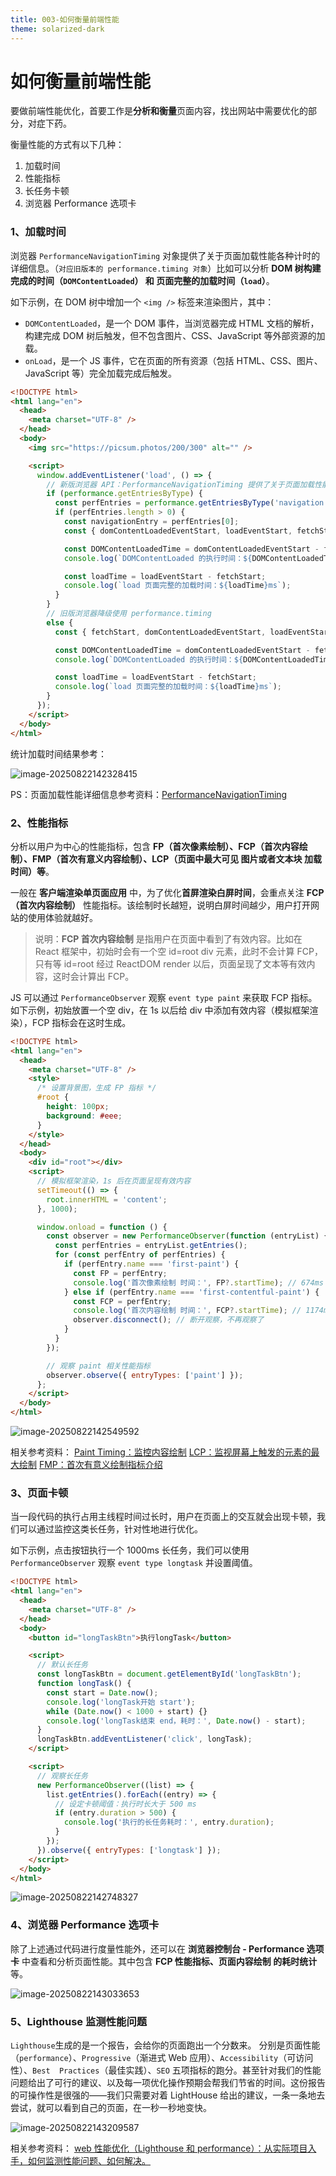 ```yaml
---
title: 003-如何衡量前端性能
theme: solarized-dark
---
```


# 如何衡量前端性能

要做前端性能优化，首要工作是**分析和衡量**页面内容，找出网站中需要优化的部分，对症下药。

衡量性能的方式有以下几种：

1. 加载时间
2. 性能指标
3. 长任务卡顿
4. 浏览器 Performance 选项卡

### 1、加载时间

浏览器 `PerformanceNavigationTiming` 对象提供了关于页面加载性能各种计时的详细信息。（`对应旧版本的 performance.timing 对象`）比如可以分析 **DOM 树构建完成的时间（`DOMContentLoaded`） 和 页面完整的加载时间（`load`）**。

如下示例，在 DOM 树中增加一个 `<img />` 标签来渲染图片，其中：

- `DOMContentLoaded`，是一个 DOM 事件，当浏览器完成 HTML 文档的解析，构建完成 DOM 树后触发，但不包含图片、CSS、JavaScript 等外部资源的加载。
- `onLoad`，是一个 JS 事件，它在页面的所有资源（包括 HTML、CSS、图片、JavaScript 等）完全加载完成后触发。

```html
<!DOCTYPE html>
<html lang="en">
  <head>
    <meta charset="UTF-8" />
  </head>
  <body>
    <img src="https://picsum.photos/200/300" alt="" />

    <script>
      window.addEventListener('load', () => {
        // 新版浏览器 API：PerformanceNavigationTiming 提供了关于页面加载性能的详细信息，替代旧的 performance.timing
        if (performance.getEntriesByType) {
          const perfEntries = performance.getEntriesByType('navigation');
          if (perfEntries.length > 0) {
            const navigationEntry = perfEntries[0];
            const { domContentLoadedEventStart, loadEventStart, fetchStart } = navigationEntry;

            const DOMContentLoadedTime = domContentLoadedEventStart - fetchStart;
            console.log(`DOMContentLoaded 的执行时间：${DOMContentLoadedTime}ms`);

            const loadTime = loadEventStart - fetchStart;
            console.log(`load 页面完整的加载时间：${loadTime}ms`);
          }
        }
        // 旧版浏览器降级使用 performance.timing
        else {
          const { fetchStart, domContentLoadedEventStart, loadEventStart } = performance.timing;

          const DOMContentLoadedTime = domContentLoadedEventStart - fetchStart;
          console.log(`DOMContentLoaded 的执行时间：${DOMContentLoadedTime}ms`);

          const loadTime = loadEventStart - fetchStart;
          console.log(`load 页面完整的加载时间：${loadTime}ms`);
        }
      });
    </script>
  </body>
</html>
```

统计加载时间结果参考：

![image-20250822142328415](./img/xinneng1.png)

PS：页面加载性能详细信息参考资料：[PerformanceNavigationTiming](https://link.juejin.cn/?target=https%3A%2F%2Fdeveloper.mozilla.org%2Fzh-CN%2Fdocs%2FWeb%2FAPI%2FPerformanceNavigationTiming)

### 2、性能指标

分析以用户为中心的性能指标，包含 **FP（首次像素绘制）、FCP（首次内容绘制）、FMP（首次有意义内容绘制）、LCP（页面中最大可见 图片或者文本块 加载时间）等**。

一般在 **客户端渲染单页面应用** 中，为了优化**首屏渲染白屏时间**，会重点关注 **FCP（首次内容绘制）** 性能指标。该绘制时长越短，说明白屏时间越少，用户打开网站的使用体验就越好。

> 说明：**FCP 首次内容绘制** 是指用户在页面中看到了有效内容。比如在 React 框架中，初始时会有一个空 id=root div 元素，此时不会计算 FCP，只有等 id=root 经过 ReactDOM render 以后，页面呈现了文本等有效内容，这时会计算出 FCP。

JS 可以通过 `PerformanceObserver` 观察 `event type paint` 来获取 FCP 指标。如下示例，初始放置一个空 div，在 1s 以后给 div 中添加有效内容（模拟框架渲染），FCP 指标会在这时生成。

```html
<!DOCTYPE html>
<html lang="en">
  <head>
    <meta charset="UTF-8" />
    <style>
      /* 设置背景图，生成 FP 指标 */
      #root {
        height: 100px;
        background: #eee;
      }
    </style>
  </head>
  <body>
    <div id="root"></div>
    <script>
      // 模拟框架渲染，1s 后在页面呈现有效内容
      setTimeout(() => {
        root.innerHTML = 'content';
      }, 1000);

      window.onload = function () {
        const observer = new PerformanceObserver(function (entryList) {
          const perfEntries = entryList.getEntries();
          for (const perfEntry of perfEntries) {
            if (perfEntry.name === 'first-paint') {
              const FP = perfEntry;
              console.log('首次像素绘制 时间：', FP?.startTime); // 674ms（div 设有背景图，会在元素渲染时生成 FP 指标）
            } else if (perfEntry.name === 'first-contentful-paint') {
              const FCP = perfEntry;
              console.log('首次内容绘制 时间：', FCP?.startTime); // 1174ms
              observer.disconnect(); // 断开观察，不再观察了
            }
          }
        });

        // 观察 paint 相关性能指标
        observer.observe({ entryTypes: ['paint'] });
      };
    </script>
  </body>
</html>
```

![image-20250822142549592](./img/xinneng2.png)

相关参考资料：
[Paint Timing：监控内容绘制](https://link.juejin.cn/?target=https%3A%2F%2Fw3c.github.io%2Fpaint-timing%2F)
[LCP：监视屏幕上触发的元素的最大绘制](https://link.juejin.cn/?target=https%3A%2F%2Fw3c.github.io%2Flargest-contentful-paint%2F)
[FMP：首次有意义绘制指标介绍](https://link.juejin.cn/?target=https%3A%2F%2Fdocs.google.com%2Fdocument%2Fd%2F1BR94tJdZLsin5poeet0XoTW60M0SjvOJQttKT-JK8HI%2Fview%23heading%3Dh.tdqghbi9ia5d)

### 3、页面卡顿

当一段代码的执行占用主线程时间过长时，用户在页面上的交互就会出现卡顿，我们可以通过监控这类长任务，针对性地进行优化。

如下示例，点击按钮执行一个 1000ms 长任务，我们可以使用 `PerformanceObserver` 观察 `event type longtask` 并设置阈值。

```html
<!DOCTYPE html>
<html lang="en">
  <head>
    <meta charset="UTF-8" />
  </head>
  <body>
    <button id="longTaskBtn">执行longTask</button>

    <script>
      // 默认长任务
      const longTaskBtn = document.getElementById('longTaskBtn');
      function longTask() {
        const start = Date.now();
        console.log('longTask开始 start');
        while (Date.now() < 1000 + start) {}
        console.log('longTask结束 end，耗时：', Date.now() - start);
      }
      longTaskBtn.addEventListener('click', longTask);
    </script>

    <script>
      // 观察长任务
      new PerformanceObserver((list) => {
        list.getEntries().forEach((entry) => {
          // 设定卡顿阈值：执行时长大于 500 ms
          if (entry.duration > 500) {
            console.log('执行的长任务耗时：', entry.duration);
          }
        });
      }).observe({ entryTypes: ['longtask'] });
    </script>
  </body>
</html>
```

![image-20250822142748327](./img/xinneng3.png)

### 4、浏览器 Performance 选项卡

除了上述通过代码进行度量性能外，还可以在 **浏览器控制台 - Performance 选项卡** 中查看和分析页面性能。其中包含 **FCP 性能指标、页面内容绘制 的耗时统计** 等。

![image-20250822143033653](./img/xinneng4.png)

### 5、Lighthouse 监测性能问题

`Lighthouse`生成的是一个报告，会给你的页面跑出一个分数来。 分别是页面性能（`performance`）、`Progressive`（渐进式 Web 应用）、`Accessibility`（可访问性）、`Best  Practices`（最佳实践）、`SEO` 五项指标的跑分。甚至针对我们的性能问题给出了可行的建议、以及每一项优化操作预期会帮我们节省的时间。这份报告的可操作性是很强的——我们只需要对着 LightHouse 给出的建议，一条一条地去尝试，就可以看到自己的页面，在一秒一秒地变快。

![image-20250822143209587](./img/xinneng5.png)

相关参考资料：
[web 性能优化（Lighthouse 和 performance）：从实际项目入手，如何监测性能问题、如何解决。](https://juejin.cn/post/6965744691979485197?searchId=202508221432273F8083535FDBE72A201D)

